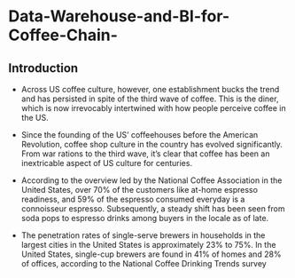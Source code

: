 # Data-Warehouse-and-BI-for-Coffee-Chain-

## Introduction
- Across US coffee culture, however, one establishment bucks the trend and has persisted in spite of the third wave of coffee. This is the diner,  which is now irrevocably intertwined with how people perceive coffee in the US.

- Since the founding of the US’ coffeehouses before the American Revolution, coffee shop culture in the country has evolved significantly. From war rations to the third wave, it’s clear that coffee has been an inextricable aspect of US culture for centuries.

- According to the overview led by the National Coffee Association in the United States, over 70% of the customers like at-home espresso readiness, and 59% of the espresso consumed everyday is a connoisseur espresso. Subsequently, a steady shift has been seen from soda pops to espresso drinks among buyers in the locale as of late.

- The penetration rates of single-serve brewers in households in the largest cities in the United States is approximately 23% to 75%. In the United States, single-cup brewers are found in 41% of homes and 28% of offices, according to the National Coffee Drinking Trends survey

